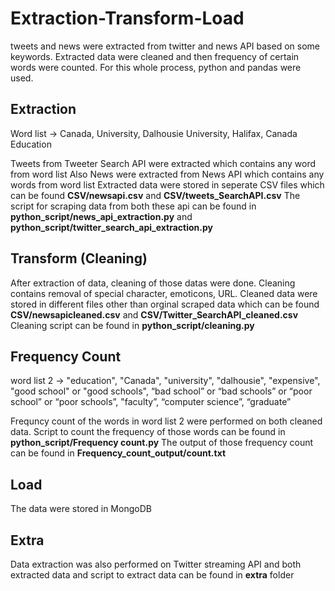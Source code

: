 # Extraction-Transform-Load
tweets and news were extracted from twitter and news API based on some keywords. Extracted data were cleaned and then frequency of certain words were counted. For this whole process, python and pandas were used.

## Extraction
Word list ->  Canada, University, Dalhousie University, Halifax, Canada Education

Tweets from Tweeter Search API were extracted which contains any word from word list
Also News were extracted from News API which contains any words from word list
Extracted data were stored in seperate CSV files which can be found <b>CSV/newsapi.csv</b> and <b>CSV/tweets_SearchAPI.csv</b>
The script for scraping data from both these api can be found in <b>python_script/news_api_extraction.py</b> and <b>python_script/twitter_search_api_extraction.py</b> 

## Transform (Cleaning)
After extraction of data, cleaning of those datas were done. 
Cleaning contains removal of special character, emoticons, URL.
Cleaned data were stored in different files other than orginal scraped data which can be found <b>CSV/newsapicleaned.csv</b> and <b>CSV/Twitter_SearchAPI_cleaned.csv</b>
Cleaning script can be found in <b>python_script/cleaning.py</b>

## Frequency Count
word list 2 -> "education", "Canada", "university", "dalhousie", "expensive", "good school" or "good schools", “bad school” or “bad schools” or “poor school” or “poor schools”, "faculty”, “computer science”, “graduate”

Frequncy count of the words in word list 2 were performed on both cleaned data.
Script to count the frequency of those words can be found in <b>python_script/Frequency count.py</b>
The output of those frequency count can be found in <b>Frequency_count_output/count.txt</b>

## Load
The data were stored in MongoDB

## Extra
Data extraction was also performed on Twitter streaming API and both extracted data and script to extract data can be found in <b>extra</b> folder
